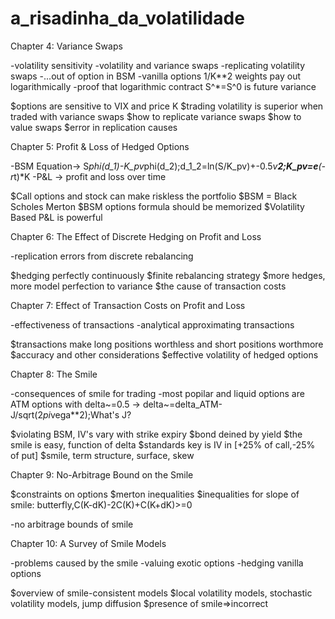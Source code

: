 # a_risadinha_da_volatilidade

Chapter 4: Variance Swaps

-volatility sensitivity
-volatility and variance swaps
-replicating volatility swaps
-...out of option in BSM
-vanilla options 1/K**2 weights pay out logarithmically
-proof that logarithmic contract S^*=S^0 is future variance

$options are sensitive to VIX and price K
$trading volatility is superior when traded with variance swaps
$how to replicate variance swaps
$how to value swaps
$error in replication causes

Chapter 5: Profit & Loss of Hedged Options

-BSM Equation-> S*phi(d_1)-K_pv*phi(d_2);d_1_2=ln(S/K_pv)+-0.5*v**2;K_pv=e**(-r*t)*K
-P&L -> profit and loss over time

$Call options and stock can make riskless the portfolio
$BSM = Black Scholes Merton
$BSM options formula should be memorized
$Volatility Based P&L is powerful

Chapter 6: The Effect of Discrete Hedging on Profit and Loss

-replication errors from discrete rebalancing

$hedging perfectly continuously
$finite rebalancing strategy
$more hedges, more model perfection to variance
$the cause of transaction costs


Chapter 7: Effect of Transaction Costs on Profit and Loss

-effectiveness of transactions
-analytical approximating transactions

$transactions make long positions worthless and short positions worthmore
$accuracy and other considerations
$effective volatility of hedged options

Chapter 8: The Smile

-consequences of smile for trading
-most popilar and liquid options are ATM options with delta~=0.5 -> delta~=delta_ATM-J/sqrt(2*pi*vega**2);What's J?

$violating BSM, IV's vary with strike expiry
$bond deined by yield
$the smile is easy, function of delta
$standards key is IV  in [+25% of call,-25% of put]
$smile, term structure, surface, skew

Chapter 9: No-Arbitrage Bound on the Smile

$constraints on options
$merton inequalities
$inequalities for slope of smile: butterfly,C(K-dK)-2C(K)+C(K+dK)>=0

-no arbitrage bounds of smile


Chapter 10: A Survey of Smile Models

-problems  caused by the smile
-valuing exotic options
-hedging vanilla options

$overview of smile-consistent models
$local volatility models, stochastic volatility models, jump diffusion
$presence of smile=>incorrect




